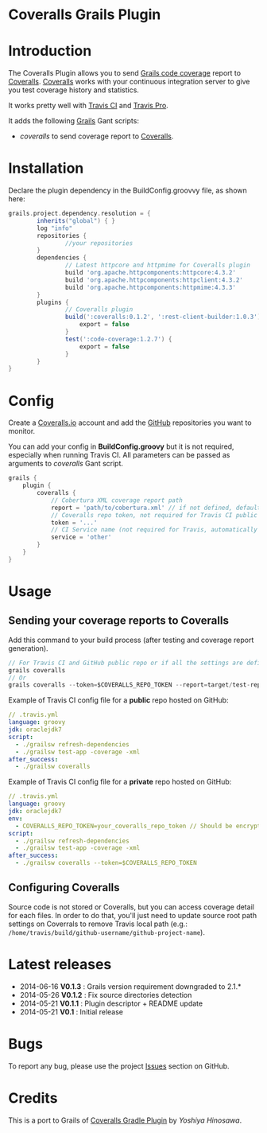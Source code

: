 
Coveralls Grails Plugin
=======================

# Introduction

The Coveralls Plugin allows you to send [Grails code coverage](http://grails.org/plugin/code-coverage) report to [Coveralls](http://coveralls.io).
[Coveralls](http://coveralls.io) works with your continuous integration server to give you test coverage history and statistics.

It works pretty well with [Travis CI](http://travis-ci.org) and [Travis Pro](http://travis-ci.com).

It adds the following [Grails](http://grails.org) Gant scripts:

- *coveralls* to send coverage report to [Coveralls](http://coveralls.io).

# Installation

Declare the plugin dependency in the BuildConfig.groovvy file, as shown here:

```groovy
grails.project.dependency.resolution = {
		inherits("global") { }
		log "info"
		repositories {
                //your repositories
        }
        dependencies {
                // Latest httpcore and httpmime for Coveralls plugin
                build 'org.apache.httpcomponents:httpcore:4.3.2'
                build 'org.apache.httpcomponents:httpclient:4.3.2'
                build 'org.apache.httpcomponents:httpmime:4.3.3'
        }
		plugins {
				// Coveralls plugin
				build(':coveralls:0.1.2', ':rest-client-builder:1.0.3') {
				    export = false
				}
				test(':code-coverage:1.2.7') {
                    export = false
                }
		}
}
```


# Config

Create a [Coveralls.io](http://coveralls.io) account and add the [GitHub](http://github.com) repositories you want to monitor.

You can add your config in **BuildConfig.groovy** but it is not required, especially when running Travis CI.
All parameters can be passed as arguments to *coveralls* Gant script.

```groovy
grails {
    plugin {
        coveralls {
            // Cobertura XML coverage report path
            report = 'path/to/cobertura.xml' // if not defined, default to 'target/test-reports/cobertura/coverage.xml'
            // Coveralls repo token, not required for Travis CI public repo (required for Travis Pro with private repo or other CI).
            token = '...'
            // CI Service name (not required for Travis, automatically detected for 'travis-ci' and 'travis-pro')
            service = 'other'
        }
    }
}
```

# Usage

## Sending your coverage reports to Coveralls

Add this command to your build process (after testing and coverage report generation).

```groovy
// For Travis CI and GitHub public repo or if all the settings are defined in your Config.groovy
grails coveralls
// Or
grails coveralls --token=$COVERALLS_REPO_TOKEN --report=target/test-reports/cobertura/coverage.xml
```

Example of Travis CI config file for a **public** repo hosted on GitHub:

```yml
// .travis.yml
language: groovy
jdk: oraclejdk7
script:
  - ./grailsw refresh-dependencies
  - ./grailsw test-app -coverage -xml
after_success:
  - ./grailsw coveralls
```

Example of Travis CI config file for a **private** repo hosted on GitHub:

```yml
// .travis.yml
language: groovy
jdk: oraclejdk7
env:
  - COVERALLS_REPO_TOKEN=your_coveralls_repo_token // Should be encrypted
script:
  - ./grailsw refresh-dependencies
  - ./grailsw test-app -coverage -xml
after_success:
  - ./grailsw coveralls --token=$COVERALLS_REPO_TOKEN
```

## Configuring Coveralls
 
Source code is not stored or Coveralls, but you can access coverage detail for each files. 
In order to do that, you'll just need to update source root path settings on Coverrals to remove Travis local path (e.g.: `/home/travis/build/github-username/github-project-name`).

# Latest releases

* 2014-06-16 **V0.1.3** : Grails version requirement downgraded to 2.1.* 
* 2014-05-26 **V0.1.2** : Fix source directories detection
* 2014-05-21 **V0.1.1** : Plugin descriptor + README update
* 2014-05-21 **V0.1** : Initial release

# Bugs

To report any bug, please use the project [Issues](http://github.com/agorapulse/grails-coveralls/issues) section on GitHub.

# Credits

This is a port to Grails of [Coveralls Gradle Plugin](https://github.com/kt3k/coveralls-gradle-plugin) by *Yoshiya Hinosawa*.
